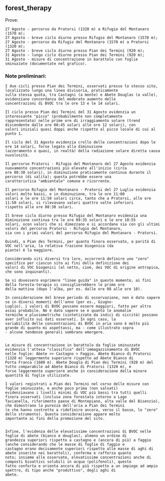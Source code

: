 ## forest_therapy

Prove: 

    27 Agosto - percorso da Pratorsi (1320 m) a Rifugio del Montanaro (1570 m);
    27 Agosto - breve ciclo diurno presso Rifugio del Montanaro (1570 m);
    27 Agosto - percorso da Rifugio del Montanaro (1570 m) a Pratorsi (1320 m);
    27 Agosto - breve ciclo diurno presso Pian dei Termini (920 m);
    31 Agosto - lungo ciclo diurno presso Pian dei Termini (920 m);
    31 Agosto - misure di concentrazione in barattolo con foglie sminuzzate (documentate nel grafico).

### Note preliminari:

    I due cicli presso Pian dei Termini, osservati presso lo stesso sito, localizzato lungo una linea divisoria, praticamente
    sulla stessa quota, tra Castagni (a monte) e Abete Douglas (a valle), evidenziano concordanza del moderato aumento delle
    concentrazioni di BVOC tra le ore 13 e le 14 solari.
    
    Il ciclo presso Pian dei Termini del 31 Agosto evidenzia un interessante "picco" (probabilmente non completamente
    rappresentato) nelle prime ore di irraggiamento solare (trend discendente dalle ore 08:45 solari alle ore 12 solari), con
    valori iniziali quasi doppi anche rispetto al picco locale di cui al punto 1.
    
    Il ciclo del 31 Agosto evidenzia crollo delle concentrazioni dopo le ore 14 solari, forse legato alla diminuzione 
    (azzeramento o quasi, in realtà) della radiazione solare diretta causa nuvolosità.
    
    Il percorso Pratorsi - Rifugio del Montanaro del 27 Agosto evidenzia nuovamente concentrazioni più elevate all'inizio (circa
    ore 08:30 solari), in diminuzione praticamente continua durante il percorso (di salita); questa potrebbe essere una 
    caratteristica "ambientale" comune e ricorrente.
    
    Il percorso Rifugio del Montanaro - Pratorsi del 27 Luglio evidenzia valori molto bassi, e in diminuzione, tra le ore 11:00 
    solari e le ore 11:50 solari circa, tanto che a Pratorsi, alle ore 11:50 solari, si rilevavano valori quattro volte inferiori 
    rispetto alle ore 08:30 solari.
    
    Il breve ciclo diurno presso Rifugio del Montanaro evidenzia una diminuzione continua tra le ore 09:35 solari e le ore 10:55
    solari, ocon valori che si dimezzano e si accordano sia con gli ultimi valori del percorso Pratorsi - Rifugio del Montanaro, 
    sia con i primi valori del percorso Rifugio del Montanaro - Pratorsi.
    
    Quindi, a Pian dei Termini, per quanto finora osservato, a parità di VOC nell'aria, la relativa frazione biogenica (da 
    piante) è la maggiore. 
    
    Considerando siti diversi tra loro, occorrerà definire uno "zero" specifico per ciascun sito ai fini della definizione dei 
    valori di VOC biogenici (al netto, cioè, dei VOC di origine antropica, che sono inquinanti).
    
    Se si dovessero esprimere "linee guida" in questo momento, ai fini della foresta-terapia si consiglierebbero le prime ore 
    della mattina (dopo l'alba, per es. dalle ore 08 alle ore 10).
    
    In considerazione del breve periodo di osservazione, non è dato sapere se in diversi momenti dell'anno (per es., Giugno-
    Luglio), i valori di BVOC possano essere maggiori, fatto per altro assai probabile. Né è dato sapere se e quanto le anomalie 
    termiche e pluviometriche (sintetizzate da indici di siccità) possano aver influito sui dati osservati. In ogni caso, la 
    variabilità delle concentrazioni di BVOC in aria sono è molto più grande di quanto mi aspettassi, ma - come illustrato sopra
    - alcune tendenze generali sembrano emergere.
    
    
    Le misure di concentrazione in barattolo da foglie sminuzzate evidenzia l'attesa "classifica" dell'immagazzinamento di BVOC 
    nelle foglie: Abete >> Castagno > Faggio. Abete Bianco di Pratorsi (1320 m) leggermente superiore rispetto ad Abete Bianco di 
    Porta Franca (1600 m). Abete Dougla di Pian dei Termini (920 m) del tutto comparabile ad Abete Bianco di Pratorsi (1320 m), e 
    forse leggermente superiore anche in considerazione della minore quantità di foglie utilizzate.
    
    I valori registrati a Pian dei Termini nel corso delle misure con foglie sminuzzate, e anche poco prima (non salvati) 
    evidenziavano i livelli minimi di VOC più bassi tra tutti quelli finora osservati (inclusa zona forestata intorno a Lago 
    Tavianella, riferimento paese di Montepiano, alta valle del Bisenzio), che dimostrano la purezza dell'aria a Pian dei Termini 
    (e che hanno costretto a ridefinire ancora, verso il basso, lo "zero" dello strumento). Questa considerazione appare molto 
    importante ai fini della promozione del sito.
    
    
    Infine, l'evidenza delle elevatissime concentrazioni di BVOC nelle foglie di abete (bianco e douglas), almeno un ordine di 
    grandezza superiori rispetto a castagno e (ancora di più) a faggio (anche considerando che le masse di foglie di faggio e 
    castagno erano decisamente superiori rispetto alle masse di aghi di abete inserite nei barattoli), conferma e rafforza quanto 
    noto; insieme alle osservate, elevatissime concentrazioni anche di composti bioattivi solubili in acqua (polifenoli), questo 
    fatto conforta e orienta ancora di più rispetto a un impiego ad ampio spettro, di tipo anche "produttivo", degli aghi di 
    abete.
